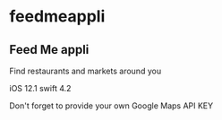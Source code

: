 # feedmeappli
## Feed Me appli 

Find restaurants and markets around you 


iOS 12.1    swift 4.2

Don't forget to provide your own Google Maps API KEY 
